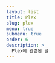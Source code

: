 ```yaml
---
layout: list
title: Plex
slug: plex
menu: true
submenu: true
order: 6
description: >
  Plex에 관련된 글
---
```

